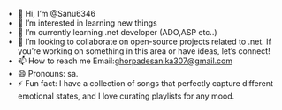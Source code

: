 - 👋 Hi, I’m @Sanu6346
- 👀 I’m interested in learning new things 
- 🌱 I’m currently learning .net developer (ADO,ASP etc..)
- 💞️ I’m looking to collaborate on open-source projects related to .net. If you’re working on something in this area or have ideas, let’s connect!
- 📫 How to reach me Email:ghorpadesanika307@gmail.com
- 😄 Pronouns: sa.
- ⚡ Fun fact: I have a collection of songs that perfectly capture different emotional states, and I love curating playlists for any mood.

<!---
Sanu6346/Sanu6346 is a ✨ special ✨ repository because its `README.md` (this file) appears on your GitHub profile.
You can click the Preview link to take a look at your changes.
--->
